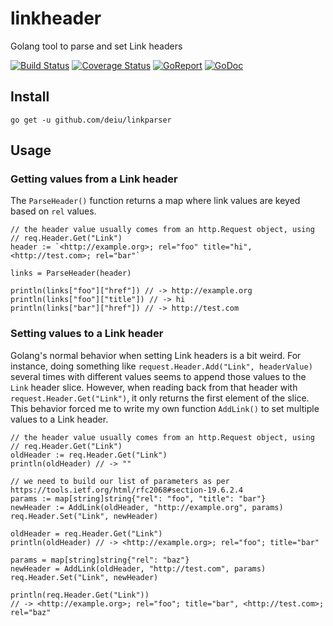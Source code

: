 # linkheader
Golang tool to parse and set Link headers

[![Build Status](https://api.travis-ci.org/deiu/linkparser.svg?branch=master)](https://travis-ci.org/deiu/linkparser)
[![Coverage Status](https://coveralls.io/repos/github/deiu/linkparser/badge.svg?branch=master)](https://coveralls.io/github/deiu/linkparser?branch=master)
[![GoReport](https://goreportcard.com/badge/github.com/deiu/linkheader)](https://goreportcard.com/report/github.com/deiu/linkheader)
[![GoDoc](https://godoc.org/github.com/deiu/linkheader?status.svg)](https://godoc.org/github.com/deiu/linkheader)

## Install

`go get -u github.com/deiu/linkparser`

## Usage

### Getting values from a Link header

The `ParseHeader()` function returns a map where link values are keyed based on `rel` values.

```golang
// the header value usually comes from an http.Request object, using
// req.Header.Get("Link")
header := `<http://example.org>; rel="foo" title="hi", <http://test.com>; rel="bar"`

links = ParseHeader(header)

println(links["foo"]["href"]) // -> http://example.org
println(links["foo"]["title"]) // -> hi
println(links["bar"]["href"]) // -> http://test.com
```

### Setting values to a Link header

Golang's normal behavior when setting Link headers is a bit weird. For instance, doing something like `request.Header.Add("Link", headerValue)` several times with different values seems to append those values to the `Link` header slice. However, when reading back from that header with `request.Header.Get("Link")`, it only returns the first element of the slice. This behavior forced me to write my own function `AddLink()` to set multiple values to a Link header.

```golang
// the header value usually comes from an http.Request object, using
// req.Header.Get("Link")
oldHeader := req.Header.Get("Link")
println(oldHeader) // -> ""

// we need to build our list of parameters as per https://tools.ietf.org/html/rfc2068#section-19.6.2.4
params := map[string]string{"rel": "foo", "title": "bar"}
newHeader := AddLink(oldHeader, "http://example.org", params)
req.Header.Set("Link", newHeader)

oldHeader = req.Header.Get("Link")
println(oldHeader) // -> <http://example.org>; rel="foo"; title="bar"

params = map[string]string{"rel": "baz"}
newHeader = AddLink(oldHeader, "http://test.com", params)
req.Header.Set("Link", newHeader)

println(req.Header.Get("Link"))
// -> <http://example.org>; rel="foo"; title="bar", <http://test.com>; rel="baz"
```
